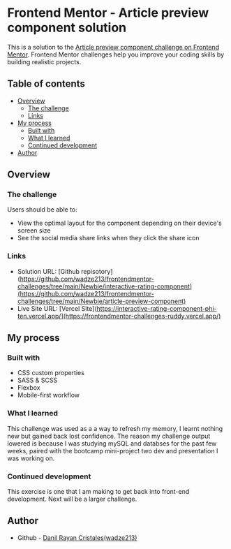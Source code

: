 # Frontend Mentor - Article preview component solution

This is a solution to the [Article preview component challenge on Frontend Mentor](https://www.frontendmentor.io/challenges/article-preview-component-dYBN_pYFT). Frontend Mentor challenges help you improve your coding skills by building realistic projects. 

## Table of contents

- [Overview](#overview)
  - [The challenge](#the-challenge)
  - [Links](#links)
- [My process](#my-process)
  - [Built with](#built-with)
  - [What I learned](#what-i-learned)
  - [Continued development](#continued-development)
- [Author](#author)

## Overview

### The challenge

Users should be able to:

- View the optimal layout for the component depending on their device's screen size
- See the social media share links when they click the share icon

### Links

- Solution URL: [Github repisotory](https://github.com/wadze213/frontendmentor-challenges/tree/main/Newbie/interactive-rating-component](https://github.com/wadze213/frontendmentor-challenges/tree/main/Newbie/article-preview-component)
- Live Site URL: [Vercel Site](https://interactive-rating-component-phi-ten.vercel.app/](https://frontendmentor-challenges-ruddy.vercel.app/)

## My process

### Built with

- CSS custom properties
- SASS & SCSS
- Flexbox
- Mobile-first workflow


### What I learned

This challenge was used as a a way to refresh my memory, I learnt nothing new but gained back lost confidence. The reason my challenge output lowered is because I was studying mySQL and databses for the past few weeks, paired with the bootcamp mini-project two dev and presentation I was working on.

### Continued development

This exercise is one that I am making to get back into front-end development. Next will be a larger challenge.

## Author

- Github - [Danil Rayan Cristales(wadze213)](https://github.com/wadze213)

